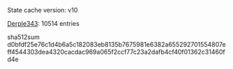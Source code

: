 State cache version: v10

[Derple343](https://github.com/Derple343): 10514 entries

sha512sum d0bfdf25e76c1d4b6a5c182083eb8135b7675981e6382a655292701554807eff4544303dea4320cacdac969a065f2ccf77c23a2dafb4cf40f01362c31460fd4e
